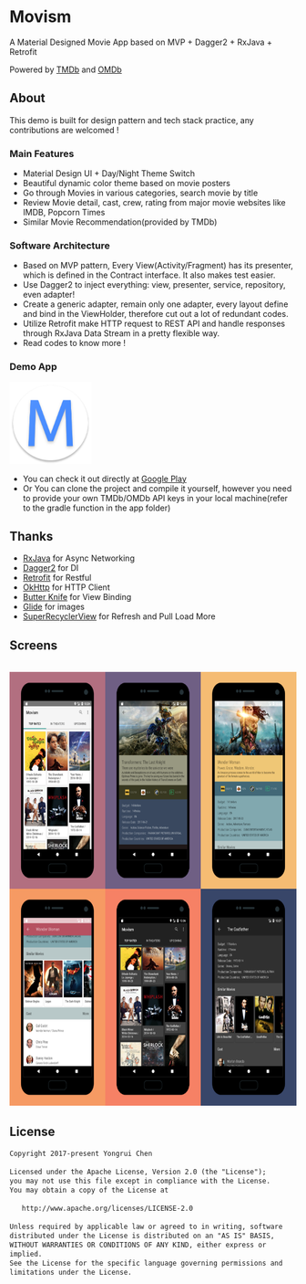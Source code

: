 # Movism

A Material Designed Movie App based on MVP + Dagger2 + RxJava + Retrofit

Powered by [TMDb](https://www.themoviedb.org) and [OMDb](http://www.omdbapi.com)


## About

This demo is built for design pattern and tech stack practice, any contributions are  welcomed !


### Main Features

- Material Design UI + Day/Night Theme Switch
- Beautiful dynamic color theme based on movie posters
- Go through Movies in various categories, search movie by title
- Review Movie detail, cast, crew,  rating from major movie websites like IMDB, Popcorn Times
- Similar Movie Recommendation(provided by TMDb)

### Software Architecture
- Based on MVP pattern, Every View(Activity/Fragment) has its presenter, which is defined in the Contract interface. It also makes test easier.
- Use Dagger2 to inject everything: view, presenter, service, repository, even adapter!
- Create a generic adapter, remain only one adapter, every layout define and bind in the ViewHolder, therefore cut out a lot of redundant codes.
- Utilize Retrofit make HTTP request to REST API and handle responses through RxJava Data Stream in a pretty flexible way.
- Read codes to know more !


### Demo App

<img src="./app/src/main/res/mipmap-xxhdpi/ic_launcher_round.png"/>

-  You can check it out directly at
[Google Play](https://play.google.com/store/apps/details?id=me.chenyongrui.movism)
- Or You can clone the project and compile it yourself, however you need to
 provide your own TMDb/OMDb API keys in your local machine(refer to the gradle function in the app folder)


## Thanks

- [RxJava](https://github.com/ReactiveX/RxJava) for Async Networking
- [Dagger2](https://github.com/google/dagger) for DI
- [Retrofit](https://github.com/square/retrofit) for Restful
- [OkHttp](https://github.com/square/okhttp) for HTTP Client
- [Butter Knife](https://github.com/JakeWharton/butterknife) for View Binding
- [Glide](https://github.com/bumptech/glide) for images
- [SuperRecyclerView](https://github.com/Malinskiy/SuperRecyclerView) for Refresh and Pull Load More


## Screens
<br/>
<img src="./image/screens.png" width="660" height="760"/>


## License

```
Copyright 2017-present Yongrui Chen

Licensed under the Apache License, Version 2.0 (the "License");
you may not use this file except in compliance with the License.
You may obtain a copy of the License at

   http://www.apache.org/licenses/LICENSE-2.0

Unless required by applicable law or agreed to in writing, software
distributed under the License is distributed on an "AS IS" BASIS,
WITHOUT WARRANTIES OR CONDITIONS OF ANY KIND, either express or implied.
See the License for the specific language governing permissions and
limitations under the License.
```
